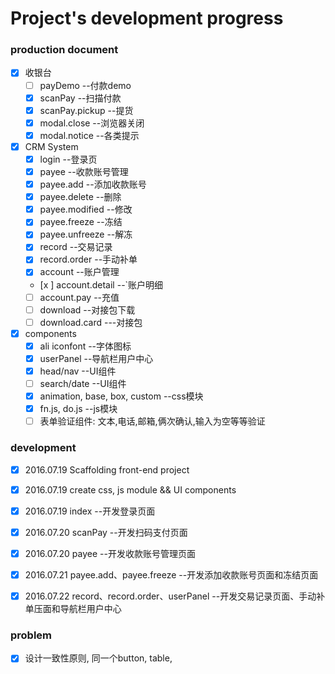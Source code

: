 # Project's development progress

### production document
- [x] 收银台
    - [ ] payDemo  --付款demo
    - [x] scanPay  --扫描付款
    - [x] scanPay.pickup  --提货
    - [x] modal.close  --浏览器关闭
    - [x] modal.notice  --各类提示    
- [x] CRM System
    - [x] login  --登录页
    - [x] payee  --收款账号管理
    - [x] payee.add  --添加收款账号
    - [x] payee.delete  --删除
    - [x] payee.modified  --修改
    - [x] payee.freeze  --冻结
    - [x] payee.unfreeze  --解冻
    - [x] record  --交易记录
    - [x] record.order  --手动补单
    - [x] account  --账户管理
    - [x ] account.detail  --`账户明细
    - [ ] account.pay  --充值
    - [ ] download  --对接包下载
    - [ ] download.card  ---对接包  
- [x] components
    - [x] ali iconfont  --字体图标
    - [x] userPanel  --导航栏用户中心
    - [x] head/nav  --UI组件
    - [ ] search/date  --UI组件
    - [x] animation, base, box, custom  --css模块 
    - [x] fn.js, do.js  --js模块
    - [ ] 表单验证组件: 文本,电话,邮箱,俩次确认,输入为空等等验证

### development
   - [x] 2016.07.19  Scaffolding front-end project
   - [x] 2016.07.19  create css, js module && UI components
   - [x] 2016.07.19  index  --开发登录页面
   - [x] 2016.07.20  scanPay  --开发扫码支付页面
   - [x] 2016.07.20  payee  --开发收款账号管理页面
   - [x] 2016.07.21  payee.add、payee.freeze  --开发添加收款账号页面和冻结页面
   - [x] 2016.07.22  record、record.order、userPanel  --开发交易记录页面、手动补单压面和导航栏用户中心
   
   
### problem
   - [x] 设计一致性原则, 同一个button, table, 
   
  
